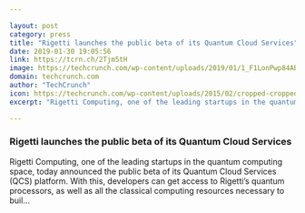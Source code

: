 ```yaml
---

layout: post
category: press
title: "Rigetti launches the public beta of its Quantum Cloud Services"
date: 2019-01-30 19:05:56
link: https://tcrn.ch/2Tjm5tH
image: https://techcrunch.com/wp-content/uploads/2019/01/1_F1LonPwp84ABIzPvBbW06w.jpeg?w=762
domain: techcrunch.com
author: "TechCrunch"
icon: https://techcrunch.com/wp-content/uploads/2015/02/cropped-cropped-favicon-gradient.png?w=180
excerpt: "Rigetti Computing, one of the leading startups in the quantum computing space, today announced the public beta of its Quantum Cloud Services (QCS) platform. With this, developers can get access to Rigetti’s quantum processors, as well as all the classical computing resources necessary to buil…"

---
```


### Rigetti launches the public beta of its Quantum Cloud Services

Rigetti Computing, one of the leading startups in the quantum computing space, today announced the public beta of its Quantum Cloud Services (QCS) platform. With this, developers can get access to Rigetti’s quantum processors, as well as all the classical computing resources necessary to buil…
